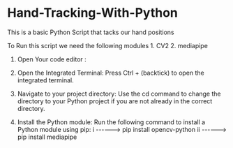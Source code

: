 # Hand-Tracking-With-Python

This is a basic  Python Script that tacks our hand positions

To Run this script we need the following modules
       1. CV2
       2. mediapipe

1.  Open Your code editor : 

2.  Open the Integrated Terminal:
      Press Ctrl + (backtick) to open the integrated terminal.

3.  Navigate to your project directory:
      Use the cd command to change the directory to your Python project if you are not already in the correct directory.
    
4.  Install the Python module:
      Run the following command to install a Python module using pip:
            i  ------>   pip install opencv-python
            ii ------>   pip install mediapipe

